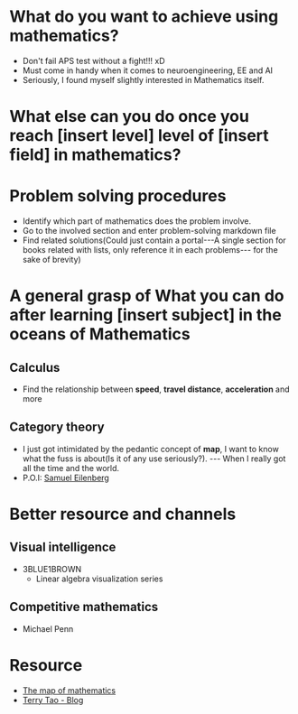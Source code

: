 # What do you want to achieve using mathematics?
- Don't fail APS test without a fight!!! xD
- Must come in handy when it comes to neuroengineering, EE and AI
- Seriously, I found myself slightly interested in Mathematics itself.
# What else can you do once you reach [insert level] level of [insert field] in mathematics?

# Problem solving procedures
- Identify which part of mathematics does the problem involve.
- Go to the involved section and enter problem-solving markdown file
- Find related solutions(Could just contain a portal---A single section for books related with lists, only reference it in each problems--- for the sake of brevity)

# A general grasp of **What you can do** after learning [insert subject] in the oceans of Mathematics
## Calculus
- Find the relationship between **speed**, **travel distance**, **acceleration** and more 
## Category theory
- I just got intimidated by the pedantic concept of **map**, I want to know what the fuss is about(Is it of any use seriously?). --- When I really got all the time and the world.
- P.O.I: [Samuel Eilenberg](https://en.wikipedia.org/wiki/Samuel_Eilenberg)
# Better resource and channels
## Visual intelligence
- 3BLUE1BROWN
  - Linear algebra visualization series

## Competitive mathematics
- Michael Penn

# Resource
- [The map of mathematics](https://www.youtube.com/watch?v=OmJ-4B-mS-Y)
- [Terry Tao - Blog](https://terrytao.wordpress.com/)
